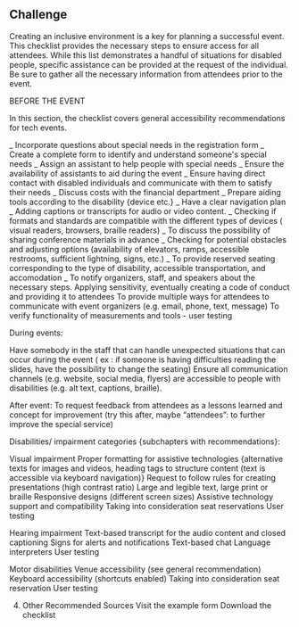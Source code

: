## Challenge

Creating an inclusive environment is a key for planning a successful event. This checklist provides the necessary steps to ensure access for all attendees. While this list demonstrates a handful of situations for disabled people, specific assistance can be provided at the request of the individual. Be sure to gather all the necessary information from attendees prior to the event.

BEFORE THE EVENT

In this section, the checklist covers general accessibility recommendations for tech events. 

_ Incorporate questions about special needs in the registration form
_ Create a complete form to identify and understand someone's special needs
_ Assign an assistant to help people with special needs 
_ Ensure the availability of assistants to aid during the event
_ Ensure having direct contact with disabled individuals and communicate with them to satisfy their needs
_ Discuss costs with the financial department
_ Prepare aiding tools according to the disability {device etc.}
_ Have a clear navigation plan
_ Adding captions or transcripts for audio or video content.
_ Checking if formats and standards are compatible with the different types of devices ( visual readers, browsers, braille readers)
_ To discuss the possibility of sharing conference materials in advance 
_ Checking for potential obstacles and adjusting options (availability of elevators, ramps, accessible restrooms, sufficient lightning, signs, etc.)
_ To provide reserved seating corresponding to the type of disability, accessible transportation, and accomodation
_ To notify organizers, staff, and speakers about the necessary steps. Applying sensitivity, eventually creating a code of conduct and providing it to attendees 
To provide multiple ways for attendees to communicate with event organizers (e.g. email, phone, text, message)
To verify functionality of measurements and tools - user testing 


During events:

Have somebody in the staff that can handle unexpected situations that can occur during the event ( ex : if someone is having difficulties reading the slides, have the possibility to change the seating) 
Ensure all communication channels (e.g. website, social media, flyers) are accessible to people with disabilities (e.g. alt text, captions, braille).

After event:
To request feedback from attendees as a lessons learned and concept for improvement (try this after, maybe “attendees”: to further improve the special service)

Disabilities/ impairment categories {subchapters with recommendations}:

Visual impairment
Proper formatting for assistive technologies {alternative texts for images and videos, heading tags to structure content (text is accessible via keyboard navigation)}
Request to follow rules for creating presentations (high contrast ratio)
Large and legible text, large print or braille
Responsive designs (different screen sizes)
Assistive technology support and compatibility
Taking into consideration seat reservations
User testing

Hearing impairment
Text-based transcript for the audio content and closed captioning
Signs for alerts and notifications
Text-based chat
Language interpreters
User testing

Motor disabilities
Venue accessibility (see general recommendation)
Keyboard accessibility (shortcuts enabled)
Taking into consideration seat reservation
User testing


4. Other Recommended Sources
Visit the example form
Download the checklist

